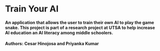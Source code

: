 # Train Your AI

#### An application that allows the user to train their own AI to play the game snake. This project is part of a research project at UTSA to help increase AI education an AI literacy among middle schoolers. 

#### Authors: Cesar Hinojosa and Priyanka Kumar
